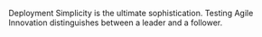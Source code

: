 Deployment Simplicity is the ultimate sophistication. Testing Agile Innovation distinguishes between a leader and a follower.
